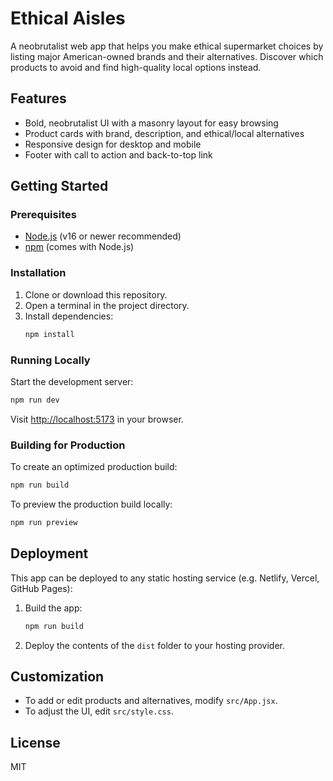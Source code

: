 # Ethical Aisles

A neobrutalist web app that helps you make ethical supermarket choices by listing major American-owned brands and their alternatives. Discover which products to avoid and find high-quality local options instead.

## Features
- Bold, neobrutalist UI with a masonry layout for easy browsing
- Product cards with brand, description, and ethical/local alternatives
- Responsive design for desktop and mobile
- Footer with call to action and back-to-top link

## Getting Started

### Prerequisites
- [Node.js](https://nodejs.org/) (v16 or newer recommended)
- [npm](https://www.npmjs.com/) (comes with Node.js)

### Installation
1. Clone or download this repository.
2. Open a terminal in the project directory.
3. Install dependencies:
   ```bash
   npm install
   ```

### Running Locally
Start the development server:
```bash
npm run dev
```
Visit [http://localhost:5173](http://localhost:5173) in your browser.

### Building for Production
To create an optimized production build:
```bash
npm run build
```
To preview the production build locally:
```bash
npm run preview
```

## Deployment
This app can be deployed to any static hosting service (e.g. Netlify, Vercel, GitHub Pages):
1. Build the app:
   ```bash
   npm run build
   ```
2. Deploy the contents of the `dist` folder to your hosting provider.

## Customization
- To add or edit products and alternatives, modify `src/App.jsx`.
- To adjust the UI, edit `src/style.css`.

## License
MIT
